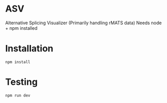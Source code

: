 # ASV
Alternative Splicing Visualizer (Primarily handling rMATS data)
Needs node + npm installed

# Installation
```
npm install
```

# Testing
```
npm run dev
```